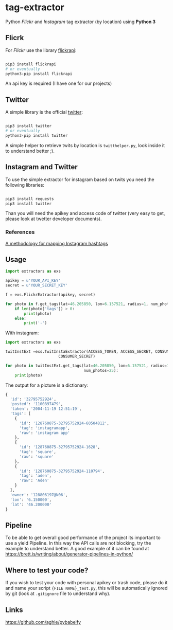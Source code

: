 # tag-extractor
Python *Flickr* and *Instagram* tag extractor (by location) using **Python 3**

## Flicrk

For *Flickr* use the library [flickrapi](https://stuvel.eu/flickrapi-doc/):
```bash

pip3 install flickrapi
# or eventually
python3-pip install flickrapi

```

An api key is required (I have one for our projects)
## Twitter
A simple library is the official [twitter](https://pypi.python.org/pypi/twitter):
```bash

pip3 install twitter
# or eventually
python3-pip install twitter

```

  A simple helper to retrieve twits by location is ```twitthelper.py```, look inside it to understand better ;).


## Instagram and Twitter

To use the simple extractor for instagram based on twits you need the following libraries:
```bash

pip3 install requests
pip3 install twitter

```

Than you will need the apikey and access code of twitter (very easy to get, please look at twetter developer documents).

### References
[A methodology for mapping Instagram hashtags](http://firstmonday.org/article/view/5563/4195)

## Usage

```python
import extractors as exs

apikey = u'YOUR_API_KEY'
secret = u'YOUR_SECRET_KEY'

f = exs.FlickrExtractor(apikey, secret)

for photo in f.get_tags(lat=46.205850, lon=6.157521, radius=1, num_photos=25):
    if len(photo['tags']) > 0:
        print(photo)
    else:
        print('-')
```

With instagram:

```python
import extractors as exs

twitInstExt =exs.TwitInstaExtractor(ACCESS_TOKEN, ACCESS_SECRET, CONSUMER_KEY,
                       CONSUMER_SECRET)

for photo in twitInstExt.get_tags(lat=46.205850, lon=6.157521, radius=1,
                                  num_photos=25):
    print(photo)
```


The output for a picture is a dictionary:
```python
{
  'id': '32795752924',
  'posted': '1100897479',
  'taken': '2004-11-19 12:51:19',
  'tags': [
    {
      'id': '128760875-32795752924-60504812',
      'tag': 'instagramapp',
      'raw': 'instagram app'
    },
    {
      'id': '128760875-32795752924-1628',
      'tag': 'square',
      'raw': 'square'
    },
    {
      'id': '128760875-32795752924-110794',
      'tag': 'aden',
      'raw': 'Aden'
    }
  ],
  'owner': '128806197@N06',
  'lon': '6.150000',
  'lat': '46.200000'
}
```


## Pipeline
To be able to get overall good performance of the project its important to use a yield Pipeline.
In this way the API calls are not blocking, try the example to understand better.
A good example of it can be found at https://brett.is/writing/about/generator-pipelines-in-python/

## Where to test your code?

If you wish to test your code with personal apikey or trash code, please do it and name your script ```{FILE NAME}_test.py```, this will be automatically ignored by git (look at ```.gitignore``` file to understand why).

## Links

https://github.com/aghie/pybabelfy
